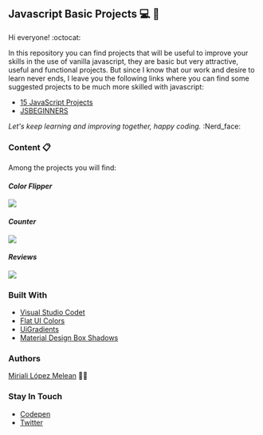 ﻿## Javascript Basic Projects :computer: :open_file_folder:

Hi everyone! :octocat:

In this repository you can find projects that will be useful to improve your skills in the use of vanilla javascript, they are basic but very attractive, useful and functional projects. But since I know that our work and desire to learn never ends, I leave you the following links where you can find some suggested projects to be much more skilled with javascript:

- [15 JavaScript Projects](https://www.freecodecamp.org/news/hone-your-javascript-skills-by-building-these-15-projects/)
- [JSBEGINNERS](https://jsbeginners.com/javascript-projects-for-beginners/)

*Let's keep learning and improving together, happy coding.* :Nerd_face:

### Content :clipboard:
Among the projects you will find:

#### *Color Flipper* 
![](https://scontent.fccs3-1.fna.fbcdn.net/v/t1.15752-9/124790764_369292101163092_5732589853179100151_n.jpg?_nc_cat=110&ccb=2&_nc_sid=ae9488&_nc_ohc=L26Wde5-I2QAX_CJyPT&_nc_oc=AQmRBSV6616rwCecL1mw2c9lCDWjCioGb4B4G4eFZkKQv_fmWlZXXwD2oKL5TfgWAN0&_nc_ht=scontent.fccs3-1.fna&oh=1137a407ffbf41f2dbc9d49c9dbbe5c0&oe=5FCF99F5)

#### *Counter* 
![](https://scontent.fccs3-1.fna.fbcdn.net/v/t1.15752-9/124814702_415756786083117_1924165793885854728_n.jpg?_nc_cat=103&ccb=2&_nc_sid=ae9488&_nc_ohc=oi4v2CW2D3gAX-9kqVN&_nc_ht=scontent.fccs3-1.fna&oh=81f33521c07a98a206899ee3c7a8c1f5&oe=5FCE818D)

#### *Reviews* 
![](https://scontent.fccs3-1.fna.fbcdn.net/v/t1.15752-9/123867930_362366228397507_6807542297184999624_n.jpg?_nc_cat=106&ccb=2&_nc_sid=ae9488&_nc_ohc=-BuFNj6ab08AX_8W8-b&_nc_ht=scontent.fccs3-1.fna&oh=799f4b8ad5e338c08b2ed5a3615119e4&oe=5FCE175B)

### Built With
- [Visual Studio Codet](https://www.sublimetext.com/)
- [Flat UI Colors](https://flatuicolors.com/)
- [UiGradients](https://uigradients.com/)
- [Material Design Box Shadows](https://codepen.io/sdthornton/pen/wBZdXq)

### Authors 
[Miriali López Melean](https://github.com/Miriali) :woman_technologist:

### Stay In Touch
- [Codepen](https://codepen.io/your-work/) 
- [Twitter](https://twitter.com/miricailopez)
